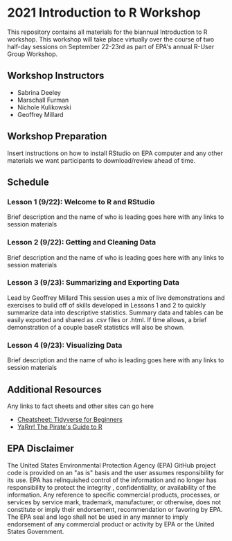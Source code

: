 # 2021 Introduction to R Workshop
This repository contains all materials for the biannual Introduction to R workshop. This workshop will take place virtually over the course of two half-day sessions on September 22-23rd as part of EPA's annual R-User Group Workshop.

## Workshop Instructors
- Sabrina Deeley
- Marschall Furman
- Nichole Kulikowski
- Geoffrey Millard

## Workshop Preparation
Insert instructions on how to install RStudio on EPA computer and any other materials we want participants to download/review ahead of time.

## Schedule
### Lesson 1 (9/22): Welcome to R and RStudio
Brief description and the name of who is leading goes here with any links to session materials

### Lesson 2 (9/22): Getting and Cleaning Data
Brief description and the name of who is leading goes here with any links to session materials

### Lesson 3 (9/23): Summarizing and Exporting Data
Lead by Geoffrey Millard
This session uses a mix of live demonstrations and exercises to build off of skills developed in Lessons 1 and 2 to quickly summarize data into descriptive statistics.  Summary data and tables can be easily exported and shared as .csv files or .html.  If time allows, a brief demonstration of a couple baseR statistics will also be shown.

### Lesson 4 (9/23): Visualizing Data
Brief description and the name of who is leading goes here with any links to session materials

## Additional Resources
Any links to fact sheets and other sites can go here
- [Cheatsheet: Tidyverse for Beginners](https://s3.amazonaws.com/assets.datacamp.com/blog_assets/Tidyverse+Cheat+Sheet.pdf)
- [YaRrr! The Pirate's Guide to R](https://bookdown.org/ndphillips/YaRrr/)

## EPA Disclaimer
The United States Environmental Protection Agency (EPA) GitHub project code is provided on an "as is" basis and the user assumes responsibility for its use. EPA has relinquished control of the information and no longer has responsibility to protect the integrity , confidentiality, or availability of the information. Any reference to specific commercial products, processes, or services by service mark, trademark, manufacturer, or otherwise, does not constitute or imply their endorsement, recommendation or favoring by EPA. The EPA seal and logo shall not be used in any manner to imply endorsement of any commercial product or activity by EPA or the United States Government.
